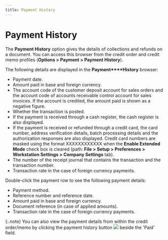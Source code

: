 ```yaml
---
title: Payment History
---
```


# Payment History


The **Payment History** option gives  the details of collections and refunds on a document. You can access this  browser from the credit order and credit memo profiles (**Options 
 &gt; Payment &gt; Payment History**).


The following details are displayed in the **Payment****History** browser:

- Payment date.
- Amount paid  in base and foreign currency.
- The account  code of the customer deposit account for sales orders and the account  code of accounts receivable control account for sales invoices. If the  account is credited, the amount paid is shown as a negative figure.
- Whether the  transaction is posted.
- If the payment  is received through a cash register, the cash register is also displayed.
- If the payment  is received or refunded through a credit card, the card number, address  verification details, batch processing details and the authorization responses  are also displayed. Credit card numbers are masked using the format XXXXXXXXXXXX<last  four digits of the card> when the **Enable 
 Extended Mode** check box is cleared (path: **File 
 &gt; Setup &gt; Preferences &gt; Workstation Settings &gt; Company Settings**  tab).
- The number  of the receipt journal that contains the transaction and the transaction  number.
- Transaction  rate in the case of foreign currency payments.



Double-click the payment row to see the following payment details:

- Payment method.
- Reference number  and reference date.
- Amount paid  in base and foreign currency.
- Document reference  (in case of applied amounts).
- Transaction  rate in the case of foreign currency payments.



{:.note}
You can also view the payment details from within the  credit order/memo by clicking the payment history button ![]({{site.sp_baseurl}}/img/sales_paid_icon.gif) beside the 'Paid' field.
